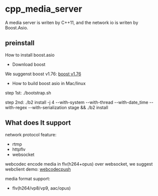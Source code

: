 # cpp_media_server

A media server is writen by C++11, and the network io is writen by Boost.Asio.

## preinstall
How to install boost.asio
* Download boost

We suggenst boost v1.76: [boost v1.76](https://boostorg.jfrog.io/ui/native/main/release/1.76.0/source/)
* How to build boost asio in Mac/linux

step 1st: ./bootstrap.sh

step 2nd: ./b2 install -j 4 --with-system --with-thread --with-date_time --with-regex --with-serialization stage && ./b2 install

## What does It support
network protocol feature:
* rtmp
* httpflv
* websocket

webcodec encode media in flv(h264+opus) over websocket, we suggest webclient demo: [webcodecpush](https://github.com/runner365/webcodecpush)

media format support:
* flv(h264/vp8/vp9, aac/opus)


